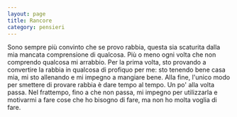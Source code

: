 ```yaml
--- 
layout: page
title: Rancore
category: pensieri
---
```


Sono sempre più convinto che se provo rabbia, questa sia scaturita dalla mia
mancata comprensione di qualcosa. Più o meno ogni volta che non comprendo
qualcosa mi arrabbio. Per la prima volta, sto provando a convertire la rabbia in
qualcosa di profiquo per me: sto tenendo bene casa mia, mi sto allenando e mi
impegno a mangiare bene. Alla fine, l'unico modo per smettere di provare rabbia
è dare tempo al tempo. Un po' alla volta passa. Nel frattempo, fino a che non
passa, mi impegno per utilizzarla e motivarmi a fare cose che ho bisogno di
fare, ma non ho molta voglia di fare.
